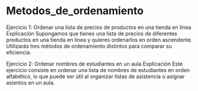 # Metodos_de_ordenamiento

Ejercicio 1: Ordenar una lista de precios de productos en una tienda en línea
Explicación
Supongamos que tienes una lista de precios de diferentes productos en una tienda en línea y quieres ordenarlos en orden ascendente. Utilizarás tres métodos de ordenamiento distintos para comparar su eficiencia.

Ejercicio 2: Ordenar nombres de estudiantes en un aula
Explicación
Este ejercicio consiste en ordenar una lista de nombres de estudiantes en orden alfabético, lo que puede ser útil al organizar listas de asistencia o asignar asientos en un aula.
